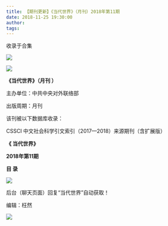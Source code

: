 ```yaml
---
title: 【期刊更新】《当代世界》（月刊）2018年第11期
date: 2018-11-25 19:30:00
author: 
tags: 
---
```



收录于合集

![](/images/3496/2.gif)

  

  

![](/images/3496/3.jpeg)

**《当代世界》（月刊 ）**

主办单位：中共中央对外联络部

出版周期：月刊

该刊被以下数据库收录：

CSSCI 中文社会科学引文索引（2017—2018）来源期刊（含扩展版）

 **《 当代世界》**

 **2018年第11期**

 **目 录**

 **![](/images/3496/4.png)**

后台（聊天页面）回复“当代世界”自动获取！

编辑：枉然

![](/images/3496/5.gif)

  

